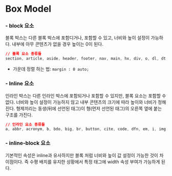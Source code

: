 # Box Model

### -  block 요소

블록 박스는 다른 블록 박스에 포함디거나, 포함할 수 있고, 너비와 높이 설정이 가능하다.
내부에 아무 콘텐츠가 없을 경우 높이는 0이 된다.

```css
// 블록 요소 종류들
section, article, aside, header, footer, nav, main, hx, div, o, dl, dt, dd, ul, ol, p, audio, video, blockquote, canvas, fieldset, figure, figcaption, footer, form, table, tfoot, hr, noscript, pre 등등
```

- 가운데 정렬 하는 법: `margin : 0 auto;`



### - Inline 요소

인라인 박스는 다른 인라인 박스에 포함되거나 포함할 수 있지만, 블록 요소는 포함할 수 없다.
너비와 높이 설정이 가능하지 않고 내부 콘텐츠의 크기에 따라 높이와 너비가 정해진다.
형제끼리는 동생(뒤에 선언된 태그)이 형(먼저 선언된 태그)의 오른쪽 옆에 붙는 구조를 가진다.

```css
// 인라인 요소 종류들
a, abbr, acronym, b, bdo, big, br, button, cite, code, dfn, em, i, img, input, kbd, label, map, object, q, samp, small, script, select, span, strong, sub, sup, textarea, tt, var
```



### - inline-block 요소

기본적인 속성은 inline과 유사하지만 블록 처럼 너비와 높이 값 설정이 가능한 것이 차이점이다.
즉 수평 배치를 유지한 상황에서 특정 태그에 width 속성 부여가 가능하게 된다. 

